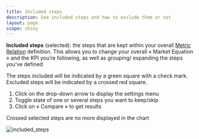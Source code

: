 ```yaml
---
title: Included steps
description: See included steps and how to exclude them or not
layout: page
scope: shiny
---
```


**Included steps** (selected): the steps that are kept within your overall [Metric Relation]({{site.url}}/{{site.baseurl}}/core_app/header/input/metric_relation) definition. This allows you to change your overall « Market Equation » and the KPI you’re following, as well as grouping/ expanding the steps you’ve defined

The steps included will be indicated by a green square with a check mark.
Excluded steps will be indicated by a crossed red square.

1. Click on the drop-down arrow to display the settings menu
2. Toggle state of one or several steps you want to keep/skip
3. Click on « Compare » to get results

Crossed selected steps are no more displayed in the chart

![included_steps]({{site.url}}/{{site.baseurl}}/core_app/compare/web_application/menu/images/IncludedSteps-Compare-GIF.gif)
